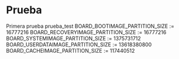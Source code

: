# Prueba
Primera prueba
prueba_test
BOARD_BOOTIMAGE_PARTITION_SIZE := 16777216
BOARD_RECOVERYIMAGE_PARTITION_SIZE := 16777216
BOARD_SYSTEMIMAGE_PARTITION_SIZE := 1375731712
BOARD_USERDATAIMAGE_PARTITION_SIZE := 13618380800
BOARD_CACHEIMAGE_PARTITION_SIZE := 117440512
